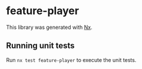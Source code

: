 # feature-player

This library was generated with [Nx](https://nx.dev).

## Running unit tests

Run `nx test feature-player` to execute the unit tests.
